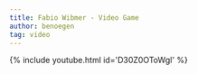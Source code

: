 ```yaml
---
title: Fabio Wibmer - Video Game
author: benoegen
tag: video
---
```

{% include youtube.html id='D30Z0OToWgI' %}

